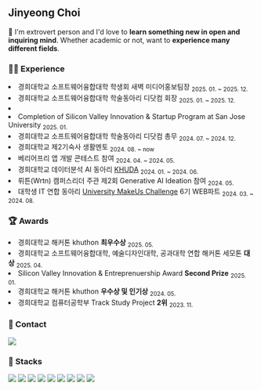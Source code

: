 ## Jinyeong Choi

🤍 I'm extrovert person and I'd love to <strong>learn something new in open and inquiring mind</strong>. Whether academic or not, want to <strong>experience many different fields</strong>.

<!-- <img src="https://img.shields.io/badge/표시될 이름-색상?style=for-the-badge&logo=기술스택이름&logoColor=로고색상">
<img src="https://img.shields.io/badge/html5-E34F26?style=for-the-badge&logo=html5&logoColor=white"> -->

<!-- 뱃지에 링크 삽입
<a href="링크" target="_blank">
    <img src="https://img.shields.io/badge/tistory-000000?style=for-the-badge&logo=tistory&logoColor=white">
</a> -->

<div>
    <h3>🧑‍💻 Experience</h3>
    <li>경희대학교 소프트웨어융합대학 학생회 새벽 미디어홍보팀장 <sub>2025. 01. ~ 2025. 12.</sub></li>
    <li>경희대학교 소프트웨어융합대학 학술동아리 디닷컴 회장 <sub>2025. 01. ~ 2025. 12.</sub></li>
    <li> <sub></sub></li>
    <li>Completion of Silicon Valley Innovation & Startup Program at San Jose University <sub>2025. 01.</sub></li>
    <li>경희대학교 소프트웨어융합대학 학술동아리 디닷컴 총무 <sub>2024. 07. ~ 2024. 12.</sub></li>
    <li>경희대학교 제2기숙사 생활멘토 <sub>2024. 08. ~ now</sub></li>
    <li>베리어프리 앱 개발 콘테스트 참여 <sub>2024. 04. ~ 2024. 05.</sub></li>
    <li>경희대학교 데이터분석 AI 동아리 
        <a href="https://github.com/khuda-data" target="_blank">KHUDA</a> <sub>2024. 01. ~ 2024. 06.</sub>
    </li>
    <li>뤼튼(Wrtn) 캠퍼스리더 주관 제2회 Generative AI Ideation 참여 <sub>2024. 05.</sub></li>
    <li>대학생 IT 연합 동아리 
        <a href="https://umc.makeus.in/" target="_blank">University MakeUs Challenge</a>  6기 WEB파트 
        <sub>2024. 03. ~ 2024. 08.</sub>
    </li>
</div>

<!-- <li> <strong></strong> <sub></sub></li> -->

<div>
    <h3>🏆 Awards</h3>
    <li>경희대학교 해커톤 khuthon <strong>최우수상</strong> <sub>2025. 05.</sub></li>
    <li>경희대학교 소프트웨어융합대학, 예술디자인대학, 공과대학 연합 해커톤 세모톤 <strong>대상</strong> <sub>2025. 04.</sub></li>
    <li>Silicon Valley Innovation & Entreprenuership Award <strong>Second Prize</strong> <sub>2025. 01.</sub></li>
    <li>경희대학교 해커톤 khuthon <strong>우수상 및 인기상</strong> <sub>2024. 05.</sub></li>
    <li>경희대학교 컴퓨터공학부 Track Study Project <strong>2위</strong> <sub>2023. 11.</sub></li>
</div>

<div>
    <h3>💌 Contact</h3>
    <a href="https://www.instagram.com/oiwlsdud/" target="_blank">
        <img src="https://img.shields.io/badge/instagram-FF0069?style=for-the-badge&logo=instagram&logoColor=white">
    </a>
</div>

<div>
<h3>🌱 Stacks</h3>
<img src="https://img.shields.io/badge/html5-E34F26?style=for-the-badge&logo=html5&logoColor=white">
<img src="https://img.shields.io/badge/css-1572B6?style=for-the-badge&logo=css3&logoColor=white">
<img src="https://img.shields.io/badge/javascript-F7DF1E?style=for-the-badge&logo=javascript&logoColor=black">
<img src="https://img.shields.io/badge/react-61DAFB?style=for-the-badge&logo=react&logoColor=black">
<img src="https://img.shields.io/badge/vite-646CFF?style=for-the-badge&logo=vite&logoColor=white">
<img src="https://img.shields.io/badge/flutter-02569B?style=for-the-badge&logo=flutter&logoColor=white">
<img src="https://img.shields.io/badge/python-3776AB?style=for-the-badge&logo=python&logoColor=white">
<img src="https://img.shields.io/badge/c++-00599C?style=for-the-badge&logo=c++&logoColor=white">
<img src="https://img.shields.io/badge/git-F05032?style=for-the-badge&logo=git&logoColor=white">
</div>

<!--
**choiwlsd/choiwlsd** is a ✨ _special_ ✨ repository because its `README.md` (this file) appears on your GitHub profile.

Here are some ideas to get you started:

- 🔭 I’m currently working on ...
- 🌱 I’m currently learning ...
- 👯 I’m looking to collaborate on ...
- 🤔 I’m looking for help with ...
- 💬 Ask me about ...
- 📫 How to reach me: ...
- 😄 Pronouns: ...
- ⚡ Fun fact: ...
-->
